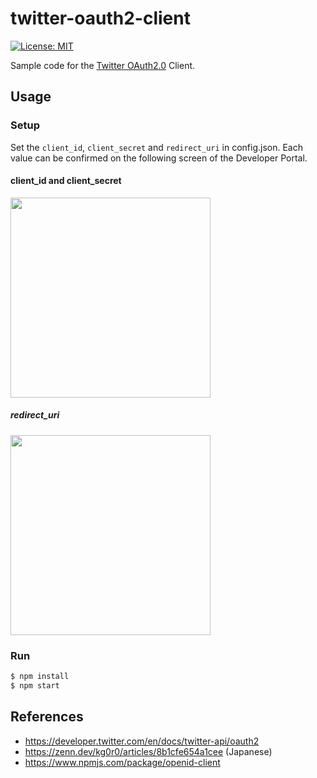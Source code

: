 # twitter-oauth2-client
[![License: MIT](https://img.shields.io/badge/License-MIT-blue.svg)](https://opensource.org/licenses/MIT)

Sample code for the [Twitter OAuth2.0](https://developer.twitter.com/en/docs/authentication/oauth-2-0/authorization-code) Client.
## Usage
### Setup 
Set the ``client_id``, ``client_secret`` and ``redirect_uri`` in config.json.
Each value can be confirmed on the following screen of the Developer Portal.
#### client_id and client_secret
<img src="https://user-images.githubusercontent.com/33596117/146667830-260b6df0-0030-4f7e-af2d-0703e38e072d.png" width="320px">

##### redirect_uri
<img src="https://user-images.githubusercontent.com/33596117/146667853-a3bedbd9-417e-47a4-b6fa-08c627252855.png" width="320px">

### Run
  ```sh
  $ npm install
  $ npm start 
  ```

## References
- https://developer.twitter.com/en/docs/twitter-api/oauth2
- https://zenn.dev/kg0r0/articles/8b1cfe654a1cee (Japanese)
- https://www.npmjs.com/package/openid-client
